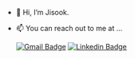 - 👋 Hi, I’m Jisook.
- 📫 You can reach out to me at ...

  [![Gmail Badge](https://img.shields.io/badge/Gmail-d14836?style=flat-square&logo=Gmail&logoColor=white&link=mailto:jisookhong5@gmail.com)](mailto:jisookhong5@gmail.com)
  [![Linkedin Badge](https://img.shields.io/badge/-LinkedIn-blue?style=flat-square&logo=Linkedin&logoColor=white&link=https://www.linkedin.com/in/jisook-hong-3a7465143/)](https://www.linkedin.com/in/jisook-hong-3a7465143/)
	

<!---
jisookh/jisookh is a ✨ special ✨ repository because its `README.md` (this file) appears on your GitHub profile.
You can click the Preview link to take a look at your changes.
--->

